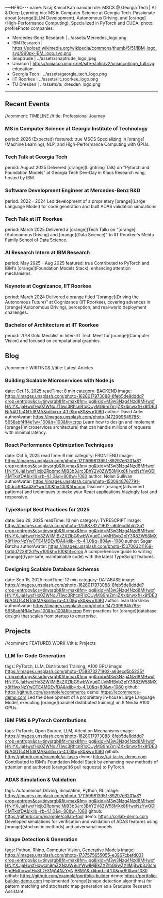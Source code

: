 ---HERO---
name: Niraj Kamal Karunanidhi
role: MSCS @ Georgia Tech | AI & Deep Learning
bio: MS in Computer Science at Georgia Tech. Passionate about [orange](LLM Development), Autonomous Driving, and [orange](High-Performance Computing). Specialized in PyTorch and CUDA. 
photo: profilePhoto
companies:
- Mercedes-Benz Research | ../assets/Mercedes_logo.png
- IBM Research | https://upload.wikimedia.org/wikipedia/commons/thumb/5/51/IBM_logo.svg/960px-IBM_logo.svg.png
- Snaptrude | ../assets/snaptrude_logo.jpeg
- Uniacco | https://uniacco.imgix.net/site-static/v2/uniacco/logo_full.svg
education:
- Georgia Tech | ../assets/georgia_tech_logo.png
- IIT Roorkee | ../assets/iit_roorkee_logo.png
- TU Dresden | ../assets/tu_dresden_logo.png

---

## Recent Events
//comment: TIMELINE
//title: Professional Journey

### MS in Computer Science at Georgia Institute of Technology
period: 2026 (Expected)
featured: true
MSCS Specializing in [orange](Machine Learning), NLP, and High-Performance Computing with GPUs. 

### Tech Talk at Georgia Tech
period: August 2025
Delivered [orange](Lightning Talk) on "Pytorch and Foundation Models" at Georgia Tech Dev-Day in Klaus Research wing, hosted by IBM.

### Software Development Engineer at Mercedes-Benz R&D
period: 2022 - 2024
Led development of a proprietary [orange](Large Language Model) for code generation and built ADAS validation simulations. 

### Tech Talk at IIT Roorkee
period: March 2025
Delivered a [orange](Tech Talk) on "[orange](Autonomous Driving) and [orange](Data Science)" to IIT Roorkee's Mehta Family School of Data Science.

### AI Research Intern at IBM Research
period: May 2025 - Aug 2025
featured: true
Contributed to PyTorch and IBM's [orange](Foundation Models Stack), enhancing attention mechanisms. 

### Keynote at Cognizance, IIT Roorkee
period: March 2024
Delivered a [orange](Keynote) titled "[orange](Driving the Autonomous Future)" at Cognizance (IIT Roorkee), covering advances in [orange](Autonomous Driving), perception, and real‑world deployment challenges.


### Bachelor of Architecture at IIT Roorkee
period: 2018
Gold Medalist in Inter-IIT Tech Meet for [orange](Computer Vision) and focused on computational graphics. 

## Blog  
//comment: WRITINGS
//title: Latest Articles

### Building Scalable Microservices with Node.js
date: Oct 15, 2025
readTime: 8 min
category: BACKEND
image: https://images.unsplash.com/photo-1628017973088-8feb5de8dddd?crop=entropy&cs=tinysrgb&fit=max&fm=jpg&ixid=M3w3Nzg4Nzd8MHwxfHNlYXJjaHwxfHx0ZWNoJTIwc3RhcnR1cCUyMG9mZmljZXxlbnwxfHx8fDE3NjA4OTc4NTd8MA&ixlib=rb-4.1.0&q=80&w=1080
author: David Adler
authorAvatar: https://images.unsplash.com/photo-1472099645785-5658abf4ff4e?w=100&h=100&fit=crop
Learn how to design and implement [orange](microservices architecture) that can handle millions of requests with minimal latency.

### React Performance Optimization Techniques
date: Oct 5, 2025
readTime: 6 min
category: FRONTEND
image: https://images.unsplash.com/photo-1711599813951-89297e6201a8?crop=entropy&cs=tinysrgb&fit=max&fm=jpg&ixid=M3w3Nzg4Nzd8MHwxfHNlYXJjaHwxfHxjb2RpbmclMjB3b3Jrc3BhY2V8ZW58MXx8fHwxNzYwODI4MTkxfDA&ixlib=rb-4.1.0&q=80&w=1080
author: Nolan Sullivan
authorAvatar: https://images.unsplash.com/photo-1500648767791-00dcc994a43e?w=100&h=100&fit=crop
Discover [orange](advanced patterns) and techniques to make your React applications blazingly fast and responsive.

### TypeScript Best Practices for 2025
date: Sep 28, 2025
readTime: 10 min
category: TYPESCRIPT
image: https://images.unsplash.com/photo-1758873271902-a63ecd5b5235?crop=entropy&cs=tinysrgb&fit=max&fm=jpg&ixid=M3w3Nzg4Nzd8MHwxfHNlYXJjaHwxfHx3ZWIlMjBkZXZlbG9wbWVudCUyMHByb2plY3R8ZW58MXx8fHwxNzYwOTE4MDEyfDA&ixlib=rb-4.1.0&q=80&w=1080
author: Sagar Batchu
authorAvatar: https://images.unsplash.com/photo-1507003211169-0a1dd7228f2d?w=100&h=100&fit=crop
A comprehensive guide to writing [orange](type-safe, maintainable code) with the latest TypeScript features.

### Designing Scalable Database Schemas
date: Sep 15, 2025
readTime: 12 min
category: DATABASE
image: https://images.unsplash.com/photo-1628017973088-8feb5de8dddd?crop=entropy&cs=tinysrgb&fit=max&fm=jpg&ixid=M3w3Nzg4Nzd8MHwxfHNlYXJjaHwxfHx0ZWNoJTIwc3RhcnR1cCUyMG9mZmljZXxlbnwxfHx8fDE3NjA4OTc4NTd8MA&ixlib=rb-4.1.0&q=80&w=1080
author: Ivan Gorshkov
authorAvatar: https://images.unsplash.com/photo-1472099645785-5658abf4ff4e?w=100&h=100&fit=crop
Best practices for [orange](database design) that scales from startup to enterprise.

## Projects
//comment: FEATURED WORK
//title: Projects

### LLM for Code Generation
tags: PyTorch, LLM, Distributed Training, A100 GPU
image: https://images.unsplash.com/photo-1758873271902-a63ecd5b5235?crop=entropy&cs=tinysrgb&fit=max&fm=jpg&ixid=M3w3Nzg4Nzd8MHwxfHNlYXJjaHwxfHx3ZWIlMjBkZXZlbG9wbWVudCUyMHByb2plY3R8ZW58MXx8fHwxNzYwOTE4MDEyfDA&ixlib=rb-4.1.0&q=80&w=1080
github: https://github.com/example/ecommerce
demo: https://ecommerce-demo.com
Led the development of a proprietary in-house Large Language Model, executing [orange](parallel distributed training) on 8 Nvidia A100 GPUs. 

### IBM FMS & PyTorch Contributions
tags: PyTorch, Open Source, LLM, Attention Mechanisms
image: https://images.unsplash.com/photo-1628017973088-8feb5de8dddd?crop=entropy&cs=tinysrgb&fit=max&fm=jpg&ixid=M3w3Nzg4Nzd8MHwxfHNlYXJjaHwxfHx0ZWNoJTIwc3RhcnR1cCUyMG9mZmljZXxlbnwxfHx8fDE3NjA4OTc4NTd8MA&ixlib=rb-4.1.0&q=80&w=1080
github: https://github.com/example/ai-tasks
demo: https://ai-tasks-demo.com
Contributed to IBM's Foundation Model Stack by enhancing new methods of attention and authored [orange](6 pull requests) to PyTorch.

### ADAS Simulation & Validation
tags: Autonomous Driving, Simulation, Python, RL
image: https://images.unsplash.com/photo-1711599813951-89297e6201a8?crop=entropy&cs=tinysrgb&fit=max&fm=jpg&ixid=M3w3Nzg4Nzd8MHwxfHNlYXJjaHwxfHxjb2RpbmclMjB3b3Jrc3BhY2V8ZW58MXx8fHwxNzYwODI4MTkxfDA&ixlib=rb-4.1.0&q=80&w=1080
github: https://github.com/example/collab-tool
demo: https://collab-demo.com
Developed simulations for verification and validation of ADAS features using [orange](stochastic methods) and adversarial models. 

### Shape Detection & Generation
tags: Python, Rhino, Computer Vision, Generative Models
image: https://images.unsplash.com/photo-1737575655055-e3967cbefd03?crop=entropy&cs=tinysrgb&fit=max&fm=jpg&ixid=M3w3Nzg4Nzd8MHwxfHNlYXJjaHwxfHxwcm9mZXNzaW9uYWwlMjBkZXZlbG9wZXIlMjBwb3J0cmFpdHxlbnwxfHx8fDE3NjA4NzYyNjB8MA&ixlib=rb-4.1.0&q=80&w=1080
github: https://github.com/example/portfolio-builder
demo: https://portfolio-builder-demo.com
Implemented [orange](shape detection algorithms) for pattern matching and stochastic map generation as a Graduate Research Assistant. 
